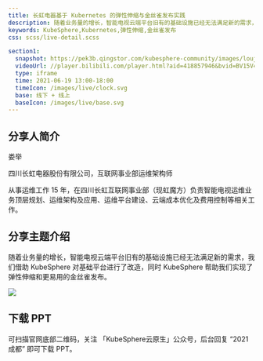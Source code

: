 ```yaml
---
title: 长虹电器基于 Kubernetes 的弹性伸缩与金丝雀发布实践
description: 随着业务量的增长，智能电视云端平台旧有的基础设施已经无法满足新的需求，我们借助 KubeSphere 对基础平台进行了改造，同时 KubeSphere 帮助我们实现了弹性伸缩和更易用的金丝雀发布。
keywords: KubeSphere,Kubernetes,弹性伸缩,金丝雀发布
css: scss/live-detail.scss

section1:
  snapshot: https://pek3b.qingstor.com/kubesphere-community/images/louju-chengdu.jpg
  videoUrl: //player.bilibili.com/player.html?aid=418857946&bvid=BV15V411x7tX&cid=357631746&page=1&high_quality=1
  type: iframe
  time: 2021-06-19 13:00-18:00
  timeIcon: /images/live/clock.svg
  base: 线下 + 线上
  baseIcon: /images/live/base.svg
---
```


## 分享人简介

娄举

四川长虹电器股份有限公司，互联网事业部运维架构师

从事运维工作 15 年，在四川长虹互联网事业部（现虹魔方）负责智能电视运维业务顶层规划、运维架构及应用、运维平台建设、云端成本优化及费用控制等相关工作。
## 分享主题介绍

随着业务量的增长，智能电视云端平台旧有的基础设施已经无法满足新的需求，我们借助 KubeSphere 对基础平台进行了改造，同时 KubeSphere 帮助我们实现了弹性伸缩和更易用的金丝雀发布。

![](https://pek3b.qingstor.com/kubesphere-community/images/chengdu-poster-5.jpg)

## 下载 PPT

可扫描官网底部二维码，关注 「KubeSphere云原生」公众号，后台回复 “2021 成都” 即可下载 PPT。

